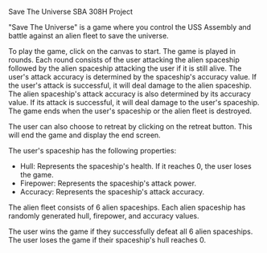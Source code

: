 Save The Universe
SBA 308H Project

"Save The Universe" is a game where you control the USS Assembly and battle against an alien fleet to save the universe.

To play the game, click on the canvas to start. The game is played in rounds. Each round consists of the user attacking the alien spaceship followed by the 
alien spaceship attacking the user if it is still alive. 
The user's attack accuracy is determined by the spaceship's accuracy value. If the user's attack is successful, it will deal damage to the alien spaceship. 
The alien spaceship's attack accuracy is also determined by its accuracy value. 
If its attack is successful, it will deal damage to the user's spaceship. The game ends when the user's spaceship or the alien fleet is destroyed.

The user can also choose to retreat by clicking on the retreat button. This will end the game and display the end screen.

The user's spaceship has the following properties:

- Hull: Represents the spaceship's health. If it reaches 0, the user loses the game.
- Firepower: Represents the spaceship's attack power.
- Accuracy: Represents the spaceship's attack accuracy.

The alien fleet consists of 6 alien spaceships. Each alien spaceship has randomly generated hull, firepower, and accuracy values.

The user wins the game if they successfully defeat all 6 alien spaceships. The user loses the game if their spaceship's hull reaches 0.


